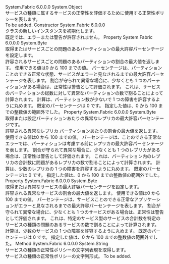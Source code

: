 <Type Name="ServiceTypeHealthPolicy" FullName="System.Fabric.Health.ServiceTypeHealthPolicy">
  <TypeSignature Language="C#" Value="public class ServiceTypeHealthPolicy" />
  <TypeSignature Language="ILAsm" Value=".class public auto ansi beforefieldinit ServiceTypeHealthPolicy extends System.Object" />
  <TypeSignature Language="DocId" Value="T:System.Fabric.Health.ServiceTypeHealthPolicy" />
  <TypeSignature Language="VB.NET" Value="Public Class ServiceTypeHealthPolicy" />
  <TypeSignature Language="F#" Value="type ServiceTypeHealthPolicy = class" />
  <AssemblyInfo>
    <AssemblyName>System.Fabric</AssemblyName>
    <AssemblyVersion>6.0.0.0</AssemblyVersion>
  </AssemblyInfo>
  <Base>
    <BaseTypeName>System.Object</BaseTypeName>
  </Base>
  <Interfaces />
  <Docs>
    <summary>
      <para>サービスの種類に属するサービスの正常性を評価するために使用する正常性ポリシーを表します。</para>
    </summary>
    <remarks>To be added.</remarks>
  </Docs>
  <Members>
    <Member MemberName=".ctor">
      <MemberSignature Language="C#" Value="public ServiceTypeHealthPolicy ();" />
      <MemberSignature Language="ILAsm" Value=".method public hidebysig specialname rtspecialname instance void .ctor() cil managed" />
      <MemberSignature Language="DocId" Value="M:System.Fabric.Health.ServiceTypeHealthPolicy.#ctor" />
      <MemberSignature Language="VB.NET" Value="Public Sub New ()" />
      <MemberType>Constructor</MemberType>
      <AssemblyInfo>
        <AssemblyName>System.Fabric</AssemblyName>
        <AssemblyVersion>6.0.0.0</AssemblyVersion>
      </AssemblyInfo>
      <Parameters />
      <Docs>
        <summary>
          <para><see cref="T:System.Fabric.Health.ServiceTypeHealthPolicy" /> クラスの新しいインスタンスを初期化します。</para>
        </summary>
        <remarks>既定では、エラーまたは警告が許容されません。</remarks>
      </Docs>
    </Member>
    <Member MemberName="MaxPercentUnhealthyPartitionsPerService">
      <MemberSignature Language="C#" Value="public byte MaxPercentUnhealthyPartitionsPerService { get; set; }" />
      <MemberSignature Language="ILAsm" Value=".property instance unsigned int8 MaxPercentUnhealthyPartitionsPerService" />
      <MemberSignature Language="DocId" Value="P:System.Fabric.Health.ServiceTypeHealthPolicy.MaxPercentUnhealthyPartitionsPerService" />
      <MemberSignature Language="VB.NET" Value="Public Property MaxPercentUnhealthyPartitionsPerService As Byte" />
      <MemberSignature Language="F#" Value="member this.MaxPercentUnhealthyPartitionsPerService : byte with get, set" Usage="System.Fabric.Health.ServiceTypeHealthPolicy.MaxPercentUnhealthyPartitionsPerService" />
      <MemberType>Property</MemberType>
      <AssemblyInfo>
        <AssemblyName>System.Fabric</AssemblyName>
        <AssemblyVersion>6.0.0.0</AssemblyVersion>
      </AssemblyInfo>
      <ReturnValue>
        <ReturnType>System.Byte</ReturnType>
      </ReturnValue>
      <Docs>
        <summary>
          <para>取得またはサービスごとの問題のあるパーティションの最大許容パーセンテージを設定します。</para>
        </summary>
        <value>
          <para>許容されるサービスごとの問題のあるパーティションの割合の最大値を返します。
            使用できる値は<see cref="T:System.Byte" />0 から 100 までの値。</para>
        </value>
        <remarks>
          <para>
            パーセンテージは、パーティションことのできる正常な状態、サービスがエラーと見なされるまでの最大許容パーセンテージを表します。 割合が守られて異常な場合に、少なくとも 1 つのパーティションがある場合は、正常性は警告として評価されます。
            これは、サービスのパーティションの総数に対して異常なパーティションの数で割ることによって計算されます。
            計算は、パーティション数が少ないで 1 つの障害を許容するように丸めます。 既定のパーセンテージは 0 です。
            </para>
        </remarks>
        <exception cref="T:System.ArgumentOutOfRangeException">
          <para>指定した値は、0 から 100 までの整数値の範囲外でした。</para>
        </exception>
      </Docs>
    </Member>
    <Member MemberName="MaxPercentUnhealthyReplicasPerPartition">
      <MemberSignature Language="C#" Value="public byte MaxPercentUnhealthyReplicasPerPartition { get; set; }" />
      <MemberSignature Language="ILAsm" Value=".property instance unsigned int8 MaxPercentUnhealthyReplicasPerPartition" />
      <MemberSignature Language="DocId" Value="P:System.Fabric.Health.ServiceTypeHealthPolicy.MaxPercentUnhealthyReplicasPerPartition" />
      <MemberSignature Language="VB.NET" Value="Public Property MaxPercentUnhealthyReplicasPerPartition As Byte" />
      <MemberSignature Language="F#" Value="member this.MaxPercentUnhealthyReplicasPerPartition : byte with get, set" Usage="System.Fabric.Health.ServiceTypeHealthPolicy.MaxPercentUnhealthyReplicasPerPartition" />
      <MemberType>Property</MemberType>
      <AssemblyInfo>
        <AssemblyName>System.Fabric</AssemblyName>
        <AssemblyVersion>6.0.0.0</AssemblyVersion>
      </AssemblyInfo>
      <ReturnValue>
        <ReturnType>System.Byte</ReturnType>
      </ReturnValue>
      <Docs>
        <summary>
          <para>取得または設定パーティションあたりの異常なレプリカの最大許容パーセンテージです。</para>
        </summary>
        <value>
          <para>許容される異常なレプリカ パーティションあたりの割合の最大値を返します。
            使用できる値は<see cref="T:System.Byte" />0 から 100 までの値。</para>
        </value>
        <remarks>
          <para>
            パーセンテージは、ことのできる正常なエラーでは、パーティションは考慮する前にレプリカの最大許容パーセンテージを表します。 割合が守られて異常な場合に、少なくとも 1 つのレプリカがある場合は、正常性は警告として評価されます。
            これは、パーティション内のレプリカの合計数に問題があるレプリカの数で割ることによって計算されます。
            計算は、少数のレプリカの 1 つの障害を許容するように丸めます。 既定のパーセンテージは 0 です。
            </para>
        </remarks>
        <exception cref="T:System.ArgumentOutOfRangeException">
          <para>指定した値は、0 から 100 までの整数値の範囲外でした。</para>
        </exception>
      </Docs>
    </Member>
    <Member MemberName="MaxPercentUnhealthyServices">
      <MemberSignature Language="C#" Value="public byte MaxPercentUnhealthyServices { get; set; }" />
      <MemberSignature Language="ILAsm" Value=".property instance unsigned int8 MaxPercentUnhealthyServices" />
      <MemberSignature Language="DocId" Value="P:System.Fabric.Health.ServiceTypeHealthPolicy.MaxPercentUnhealthyServices" />
      <MemberSignature Language="VB.NET" Value="Public Property MaxPercentUnhealthyServices As Byte" />
      <MemberSignature Language="F#" Value="member this.MaxPercentUnhealthyServices : byte with get, set" Usage="System.Fabric.Health.ServiceTypeHealthPolicy.MaxPercentUnhealthyServices" />
      <MemberType>Property</MemberType>
      <AssemblyInfo>
        <AssemblyName>System.Fabric</AssemblyName>
        <AssemblyVersion>6.0.0.0</AssemblyVersion>
      </AssemblyInfo>
      <ReturnValue>
        <ReturnType>System.Byte</ReturnType>
      </ReturnValue>
      <Docs>
        <summary>
          <para>取得または異常なサービスの最大許容パーセンテージを設定します。</para>
        </summary>
        <value>
          <para>許容される異常なサービスの割合の最大値を返します。 使用できる値は<see cref="T:System.Byte" />0 から 100 までの値。</para>
        </value>
        <remarks>
          <para>
            パーセンテージは、サービスことのできる正常なアプリケーションがエラーと見なされるまでの最大許容パーセンテージを表します。 割合が守られて異常な場合に、少なくとも 1 つのサービスがある場合は、正常性は警告として評価されます。
            これは、特定のサービス型のサービスの合計数を特定のサービスの種類の問題のあるサービスの数で割ることによって計算されます。
            計算は、少数のサービスの 1 つの障害を許容するように丸めます。 既定のパーセンテージは 0 です。
            </para>
        </remarks>
        <exception cref="T:System.ArgumentOutOfRangeException">
          <para>指定した値は、0 から 100 までの整数値の範囲外でした。</para>
        </exception>
      </Docs>
    </Member>
    <Member MemberName="ToString">
      <MemberSignature Language="C#" Value="public override string ToString ();" />
      <MemberSignature Language="ILAsm" Value=".method public hidebysig virtual instance string ToString() cil managed" />
      <MemberSignature Language="DocId" Value="M:System.Fabric.Health.ServiceTypeHealthPolicy.ToString" />
      <MemberSignature Language="VB.NET" Value="Public Overrides Function ToString () As String" />
      <MemberSignature Language="F#" Value="override this.ToString : unit -&gt; string" Usage="serviceTypeHealthPolicy.ToString " />
      <MemberType>Method</MemberType>
      <AssemblyInfo>
        <AssemblyName>System.Fabric</AssemblyName>
        <AssemblyVersion>6.0.0.0</AssemblyVersion>
      </AssemblyInfo>
      <ReturnValue>
        <ReturnType>System.String</ReturnType>
      </ReturnValue>
      <Parameters />
      <Docs>
        <summary>
            サービスの種類の正常性ポリシーの文字列表現を取得します。
            </summary>
        <returns>サービスの種類の正常性ポリシーの文字列形式。</returns>
        <remarks>To be added.</remarks>
      </Docs>
    </Member>
  </Members>
</Type>
